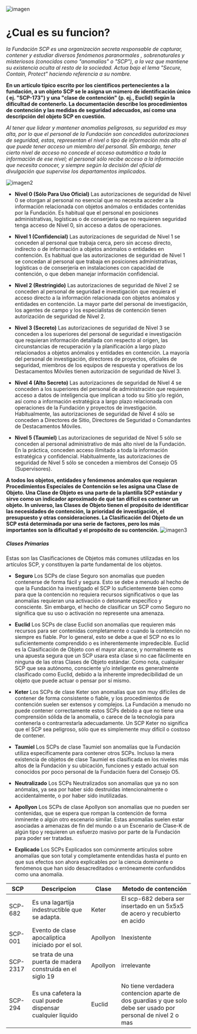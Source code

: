 ![imagen](https://encrypted-tbn0.gstatic.com/images?q=tbn:ANd9GcTJ08TY5CZxm72djaqpBWPcmryfoMoafjnv8A&s)
# ¿Cual es su funcion?
*la Fundación SCP es una organización secreta responsable de capturar, contener y estudiar diversos fenómenos paranormales , sobrenaturales y misteriosos (conocidos como "anomalías" o "SCP"), a la vez que mantiene su existencia oculta al resto de la sociedad. Actua bajo el lema "Secure, Contain, Protect" haciendo referencia a su nombre.*

**En un artículo típico escrito por los cientificos pertenecientes a la fundación, a un objeto SCP se le asigna un número de identificación único ( ej. "SCP-173") y una "clase de contención" (p. ej., Euclid) según la dificultad de contenerlo. La documentación describe los procedimientos de contención y las medidas de seguridad adecuados, así como una descripción del objeto SCP en cuestión.**

*Al tener que lidear y mantener anomalias peligrosas, su seguridad es muy alta, por lo que el personal de la Fundación son concedidos autorizaciones de seguridad, estas, representan el nivel o tipo de información más alto al que puede tener acceso un miembro del personal. Sin embargo, tener cierto nivel de acceso no concede el acceso automático a toda la información de ese nivel; el personal sólo recibe acceso a la información que necesita conocer, y siempre según la decisión del oficial de divulgación que supervise los departamentos implicados.*

![imagen2](https://ae01.alicdn.com/kf/S5306535f8a4a4295aaadb7aace005e40M.jpg)
+ **Nivel 0 (Sólo Para Uso Oficial)**
Las autorizaciones de seguridad de Nivel 0 se otorgan al personal no esencial que no necesita acceder a la información relacionada con objetos anómalos o entidades contenidas por la Fundación. Es habitual que el personal en posiciones administrativas, logísticas o de conserjería que no requieren seguridad tenga acceso de Nivel 0, sin acceso a datos de operaciones.

+ **Nivel 1 (Confidencial)**
Las autorizaciones de seguridad de Nivel 1 se conceden al personal que trabaja cerca, pero sin acceso directo, indirecto o de información a objetos anómalos o entidades en contención. Es habitual que las autorizaciones de seguridad de Nivel 1 se concedan al personal que trabaja en posiciones administrativas, logísticas o de conserjería en instalaciones con capacidad de contención, o que deben manejar información confidencial.

+ **Nivel 2 (Restringido)**
Las autorizaciones de seguridad de Nivel 2 se conceden al personal de seguridad e investigación que requiera el acceso directo a la información relacionada con objetos anómalos y entidades en contención. La mayor parte del personal de investigación, los agentes de campo y los especialistas de contención tienen autorización de seguridad de Nivel 2.

+ **Nivel 3 (Secreto)**
Las autorizaciones de seguridad de Nivel 3 se conceden a los superiores del personal de seguridad e investigación que requieran información detallada con respecto al origen, las circunstancias de recuperación y la planificación a largo plazo relacionados a objetos anómalos y entidades en contención. La mayoría del personal de investigación, directores de proyectos, oficiales de seguridad, miembros de los equipos de respuesta y operativos de los Destacamentos Móviles tienen autorización de seguridad de Nivel 3.

+ **Nivel 4 (Alto Secreto)**
Las autorizaciones de seguridad de Nivel 4 se conceden a los superiores del personal de administración que requieren acceso a datos de inteligencia que implican a todo su Sitio y/o región, así como a información estratégica a largo plazo relacionada con operaciones de la Fundación y proyectos de investigación. Habitualmente, las autorizaciones de seguridad de Nivel 4 sólo se conceden a Directores de Sitio, Directores de Seguridad o Comandantes de Destacamentos Móviles.

+ **Nivel 5 (Taumiel)**
Las autorizaciones de seguridad de Nivel 5 sólo se conceden al personal administrativo de más alto nivel de la Fundación. En la práctica, conceden acceso ilimitado a toda la información estratégica y confidencial. Habitualmente, las autorizaciones de seguridad de Nivel 5 sólo se conceden a miembros del Consejo O5 (Supervisores).

**A todos los objetos, entidades y fenómenos anómalos que requieran Procedimientos Especiales de Contención se les asigna una Clase de Objeto. Una Clase de Objeto es una parte de la plantilla SCP estándar y sirve como un indicador aproximado de qué tan difícil es contener un objeto. In universo, las Clases de Objeto tienen el propósito de identificar las necesidades de contención, la prioridad de investigación, el presupuesto y otras consideraciones. La Clasificación del Objeto de un SCP está determinada por una serie de factores, pero los más importantes son la dificultad y el propósito de su contención.**
![imagen3](https://encrypted-tbn0.gstatic.com/images?q=tbn:ANd9GcQWYRkCg9O71bImLKYjJkKBjm2ncCCkkrvkRw&s)
##### Clases Primarias
Estas son las Clasificaciones de Objetos más comunes utilizadas en los artículos SCP, y constituyen la parte fundamental de los objetos.

- **Seguro**
Los SCPs de clase Seguro son anomalías que pueden contenerse de forma fácil y segura. Esto se debe a menudo al hecho de que la Fundación ha investigado el SCP lo suficientemente bien como para que la contención no requiera recursos significativos o que las anomalías requieran una activación o detonante específico y consciente. Sin embargo, el hecho de clasificar un SCP como Seguro no significa que su uso o activación no represente una amenaza.

- **Euclid**
Los SCPs de clase Euclid son anomalías que requieren más recursos para ser contenidas completamente o cuando la contención no siempre es fiable. Por lo general, esto se debe a que el SCP no es lo suficientemente comprendido o es inherentemente impredecible. Euclid es la Clasificación de Objeto con el mayor alcance, y normalmente es una apuesta segura que un SCP usara esta clase si no cae fácilmente en ninguna de las otras Clases de Objeto estándar.
Como nota, cualquier SCP que sea autónomo, consciente y/o inteligente es generalmente clasificado como Euclid, debido a la inherente impredecibilidad de un objeto que puede actuar o pensar por sí mismo.

- **Keter**
Los SCPs de clase Keter son anomalías que son muy difíciles de contener de forma consistente o fiable, y los procedimientos de contención suelen ser extensos y complejos. La Fundación a menudo no puede contener correctamente estos SCPs debido a que no tiene una comprensión sólida de la anomalía, o carece de la tecnología para contenerla o contrarrestarla adecuadamente. Un SCP Keter no significa que el SCP sea peligroso, sólo que es simplemente muy difícil o costoso de contener.

- **Taumiel**
Los SCPs de clase Taumiel son anomalías que la Fundación utiliza específicamente para contener otros SCPs. Incluso la mera existencia de objetos de clase Taumiel es clasificada en los niveles más altos de la Fundación y su ubicación, funciones y estado actual son conocidos por poco personal de la Fundación fuera del Consejo O5.

- **Neutralizado**
Los SCPs Neutralizados son anomalías que ya no son anómalas, ya sea por haber sido destruidas intencionalmente o accidentalmente, o por haber sido inutilizadas.


- **Apollyon**
Los SCPs de clase Apollyon son anomalías que no pueden ser contenidas, que se espera que rompan la contención de forma inminente o algún otro escenario similar. Estas anomalías suelen estar asociadas a amenazas de fin del mundo o a un Escenario de Clase-K de algún tipo y requieren un esfuerzo masivo por parte de la Fundación para poder ser tratadas.

- **Explicado**
Los SCPs Explicados son comúnmente artículos sobre anomalías que son total y completamente entendidas hasta el punto en que sus efectos son ahora explicables por la ciencia dominante o fenómenos que han sido desacreditados o erróneamente confundidos como una anomalía.

|SCP|Descripcion|Clase|Metodo de contención|
|----|----|-----|----|
|SCP-682|Es una lagartija indestructible que se adapta. |Keter|El scp-682 debera ser insertado en un 5x5x5 de acero y recubierto en acido |
|SCP-001|Evento de clase apocaliptica iniciado por el sol.|Apollyon|Inexistente|
|SCP-2317|se trata de una puerta de madera construida en el siglo 19|Apollyon|irrelevante|
|SCP-294|Es una cafetera la cual puede dispensar cualquier liquido|Euclid|No tiene verdadera contencion aparte de dos guardias y que solo debe ser usado por personal de nivel 2 o mas|
